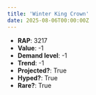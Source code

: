 ```yaml
---
title: 'Winter King Crown'
date: 2025-08-06T00:00:00Z
---
```

- **RAP**: 3217
- **Value**: -1
- **Demand level**: -1
- **Trend**: -1
- **Projected?**: True
- **Hyped?**: True
- **Rare?**: True
